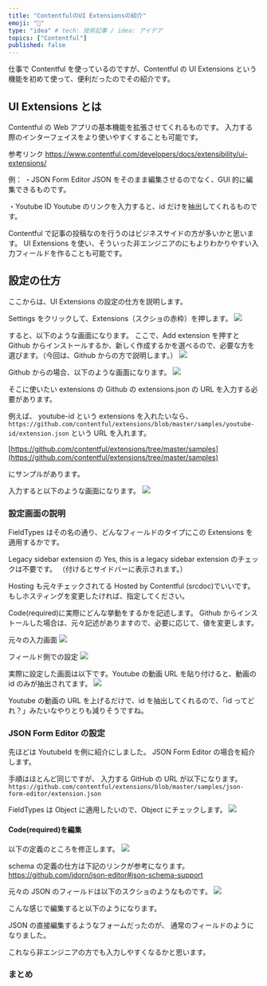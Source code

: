 ```yaml
---
title: "ContentfulのUI Extensionsの紹介"
emoji: "💭"
type: "idea" # tech: 技術記事 / idea: アイデア
topics: ["Contentful"]
published: false
---
```


仕事で Contentful を使っているのですが、Contentful の UI Extensions という機能を初めて使って、便利だったのでその紹介です。

## UI Extensions とは

Contentful の Web アプリの基本機能を拡張させてくれるものです。
入力する際のインターフェイスをより使いやすくすることも可能です。

参考リンク
https://www.contentful.com/developers/docs/extensibility/ui-extensions/

例：
・JSON Form Editor
JSON をそのまま編集させるのでなく、GUI 的に編集できるものです。

・Youtube ID
Youtube のリンクを入力すると、id だけを抽出してくれるものです。

Contentful で記事の投稿なのを行うのはビジネスサイドの方が多いかと思います。
UI Extensions を使い、そういった非エンジニアのにもよりわかりやすい入力フィールドを作ることも可能です。

## 設定の仕方

ここからは、UI Extensions の設定の仕方を説明します。

Settings をクリックして、Extensions（スクショの赤枠）を押します。
![](https://storage.googleapis.com/zenn-user-upload/5f4c9daa4000-20220106.png)

すると、以下のような画面になります。
ここで、Add extension を押すと Github からインストールするか、新しく作成するかを選べるので、必要な方を選びます。（今回は、Github からの方で説明します。）
![](https://storage.googleapis.com/zenn-user-upload/b5e5b225928b-20220106.png)

Github からの場合、以下のような画面になります。
![](https://storage.googleapis.com/zenn-user-upload/6431119ac555-20220107.png)

そこに使いたい extensions の Github の extensions.json の URL を入力する必要があります。

例えば、
youtube-id という extensions を入れたいなら、
`https://github.com/contentful/extensions/blob/master/samples/youtube-id/extension.json`
という URL を入れます。

[https://github.com/contentful/extensions/tree/master/samples](https://github.com/contentful/extensions/tree/master/samples)

にサンプルがあります。

入力すると以下のような画面になります。
![](https://storage.googleapis.com/zenn-user-upload/28795cc9d6fa-20220107.png)

### 設定画面の説明

FieldTypes はその名の通り、どんなフィールドのタイプにこの Extensions を適用するかです。

Legacy sidebar extension の Yes, this is a legacy sidebar extension のチェックは不要です。
（付けるとサイドバーに表示されます。）

Hosting も元々チェックされてる Hosted by Contentful (srcdoc)でいいです。
もしホスティングを変更したければ、指定してください。

Code(required)に実際にどんな挙動をするかを記述します。
Github からインストールした場合は、元々記述がありますので、必要に応じて、値を変更します。

元々の入力画面
![](https://storage.googleapis.com/zenn-user-upload/56e5349bbbe0-20220114.png)

フィールド側での設定
![](https://storage.googleapis.com/zenn-user-upload/d83c9eca3e42-20220115.png)

実際に設定した画面は以下です。Youtube の動画 URL を貼り付けると、動画の id のみが抽出されてます。
![](https://storage.googleapis.com/zenn-user-upload/70a24efd489e-20220116.gif)

Youtube の動画の URL を上げるだけで、id を抽出してくれるので、「id ってどれ？」みたいなやりとりも減りそうですね。

### JSON Form Editor の設定

先ほどは YoutubeId を例に紹介にしました。
JSON Form Editor の場合を紹介します。

手順はほとんど同じですが、
入力する GitHub の URL が以下になります。
`https://github.com/contentful/extensions/blob/master/samples/json-form-editor/extension.json`

FieldTypes は Object に適用したいので、Object にチェックします。
![](https://storage.googleapis.com/zenn-user-upload/8a7d0e6d07bb-20220129.png)

#### Code(required)を編集

以下の定義のところを修正します。
![](https://storage.googleapis.com/zenn-user-upload/ffaa8714b066-20220129.png)

schema の定義の仕方は下記のリンクが参考になります。
https://github.com/jdorn/json-editor#json-schema-support

元々の JSON のフィールドは以下のスクショのようなものです。
![](https://storage.googleapis.com/zenn-user-upload/2bee29b373d8-20220127.png)

こんな感じで編集すると以下のようになります。

JSON の直接編集するようなフォームだったのが、
通常のフィールドのようになりました。

これなら非エンジニアの方でも入力しやすくなるかと思います。

### まとめ
